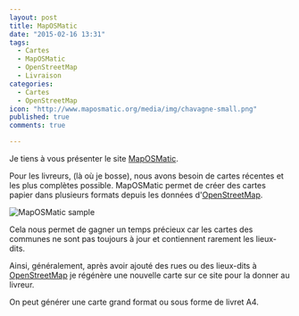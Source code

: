 ```yaml
---
layout: post
title: MapOSMatic
date: "2015-02-16 13:31"
tags:
  - Cartes
  - MapOSMatic
  - OpenStreetMap
  - Livraison
categories:
  - Cartes
  - OpenStreetMap
icon: "http://www.maposmatic.org/media/img/chavagne-small.png"
published: true
comments: true

---
```


Je tiens à vous présenter le site [MapOSMatic](http://maposmatic.org).

Pour les livreurs, (là où je bosse), nous avons besoin de cartes récentes et les
plus complètes possible.
MapOSMatic permet de créer des cartes papier dans plusieurs formats depuis les données
 d'[OpenStreetMap][2d697c51].


<!--more-->

![MapOSMatic sample](http://www.maposmatic.org/media/img/chavagne-small.png)


Cela nous permet de gagner un temps précieux car les cartes des communes ne sont pas toujours
à jour et contiennent rarement les lieux-dits.

Ainsi, généralement, après avoir ajouté des rues ou des lieux-dits à [OpenStreetMap][2d697c51]
je régénère une nouvelle carte sur ce site pour la donner au livreur.

On peut générer une carte grand format ou sous forme de livret A4.

[2d697c51]: /tags.html#OpenStreetMap-ref "OpenStreetMap"
